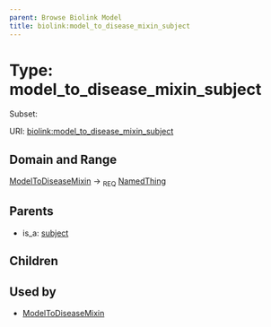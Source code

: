 ```yaml
---
parent: Browse Biolink Model
title: biolink:model_to_disease_mixin_subject
---
```


# Type: model_to_disease_mixin_subject

Subset:




URI: [biolink:model_to_disease_mixin_subject](https://w3id.org/biolink/vocab/model_to_disease_mixin_subject)

## Domain and Range

[ModelToDiseaseMixin](ModelToDiseaseMixin.md) ->  <sub>REQ</sub> [NamedThing](NamedThing.md)

## Parents

 *  is_a: [subject](subject.md)

## Children


## Used by

 * [ModelToDiseaseMixin](ModelToDiseaseMixin.md)

